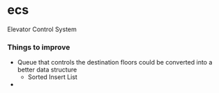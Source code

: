 # ecs

Elevator Control System

### Things to improve

- Queue that controls the destination floors could be converted into a better data structure
   - Sorted Insert List
-
